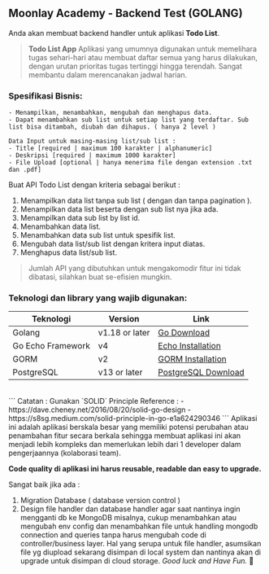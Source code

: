 
## Moonlay Academy - Backend Test (GOLANG)

Anda akan membuat backend handler untuk aplikasi **Todo List**.
>**Todo List App**
Aplikasi yang umumnya digunakan untuk memelihara tugas sehari-hari atau membuat daftar semua yang harus dilakukan, dengan urutan prioritas tugas tertinggi hingga terendah. Sangat membantu dalam merencanakan jadwal harian.

### Spesifikasi Bisnis:
```
- Menampilkan, menambahkan, mengubah dan menghapus data.
- Dapat menambahkan sub list untuk setiap list yang terdaftar. Sub list bisa ditambah, diubah dan dihapus. ( hanya 2 level )

Data Input untuk masing-masing list/sub list :
- Title [required | maximum 100 karakter | alphanumeric]
- Deskripsi [required | maximum 1000 karakter]
- File Upload [optional | hanya menerima file dengan extension .txt dan .pdf]
```
Buat API Todo List dengan kriteria sebagai berikut :
1. Menampilkan data list tanpa sub list ( dengan dan tanpa pagination ).
2. Menampilkan data list beserta dengan sub list nya jika ada.
3. Menampilkan data sub list by list id.
4. Menambahkan data list.
5. Menambahkan data sub list untuk spesifik list.
6. Mengubah data list/sub list dengan kritera input diatas.
7. Menghapus data list/sub list.

>Jumlah API yang dibutuhkan untuk mengakomodir fitur ini tidak dibatasi, silahkan buat se-efisien mungkin.

### Teknologi dan library yang wajib digunakan:
| Teknologi   | Version | Link |
| ----------- | ---------------- | ------------------- |
| Golang      | v1.18 or later   | [Go Download](https://go.dev/dl)  |
| Go Echo Framework     | v4     | [Echo Installation](https://echo.labstack.com/guide/#installation) | 
| GORM | v2 | [GORM Installation](https://gorm.io/docs/#Install) |
| PostgreSQL | v13 or later | [PostgreSQL Download](https://www.postgresql.org/download/) |
<br>
```
Catatan :
Gunakan `SOLID` Principle
Reference :
- https://dave.cheney.net/2016/08/20/solid-go-design
- https://s8sg.medium.com/solid-principle-in-go-e1a624290346
```
Aplikasi ini adalah aplikasi berskala besar yang memiliki potensi perubahan atau penambahan fitur secara berkala sehingga membuat aplikasi ini akan menjadi lebih kompleks dan memerlukan lebih dari 1 developer dalam pengerjaannya (kolaborasi team).

**Code quality di aplikasi ini harus reusable, readable dan easy to upgrade.**

Sangat baik jika ada :
1. Migration Database ( database version control )
2. Design file handler dan database handler agar saat nantinya ingin mengganti db ke MongoDB misalnya, cukup menambahkan atau mengubah env config dan menambahkan file untuk handling mongodb connection and queries tanpa harus mengubah code di controller/business layer.
Hal yang serupa untuk file handler, asumsikan file yg diupload sekarang disimpan di local system dan nantinya akan di upgrade untuk disimpan di cloud storage.
*Good luck and Have Fun.* :rocket: